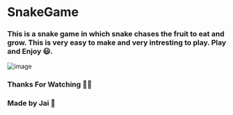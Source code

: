 # SnakeGame
### This is a **snake game** in which snake chases the fruit to eat and grow. This is very easy to make and very intresting to play. Play and Enjoy :smiley:.
![image](https://user-images.githubusercontent.com/79037585/112262148-298b2c80-8c93-11eb-81cf-2321efcf6160.png)
### Thanks For Watching :snake::snake:
### Made by Jai :boy:
